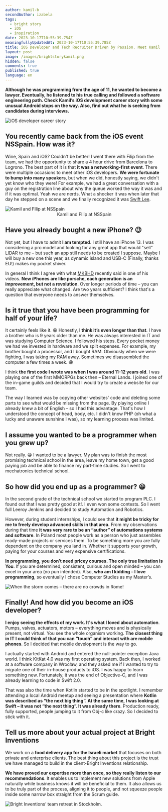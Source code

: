 ```yaml
---
author: kamil-b
secondAuthor: izabela
tags:
  - bright story
  - iOS
  - inspiration
date: 2023-10-17T10:55:39.754Z
meaningfullyUpdatedAt: 2023-10-17T10:55:39.785Z
title: iOS Developer and Tech Recruiter Driven by Passion. Meet Kamil
layout: post
image: /images/brightstorykamil.png
hidden: false
comments: true
published: true
language: en
---
```

**Although he was programming from the age of 11, he wanted to become a lawyer. Eventually, he listened to his true calling and followed a software engineering path. Check Kamil’s iOS development career story with some unusual Android stops on the way. Also, find out what he is seeking from candidates during interviews.**

<div class="image"><img src="/images/brightstorykamilcollage.png" alt="iOS developer career story" title="iOS developer career story"  /> </div>

## You recently came back from the iOS event NSSpain. How was it?

Wine, Spain and iOS? Couldn't be better! I went there with Filip from the team, we had the opportunity to share a 4 hour drive from Barcelona to Logrono. The best part of it is that **it was a networking-first event**. There were multiple occasions to meet other iOS developers. **We were fortunate to bump into many speakers**, but when we did, honestly saying, we didn't yet know who they were! For example, we had a great conversation with a guy on the registration line about why the queue worked  the way it was and if it was optimal. Yeah we are nerds. What a shocker it was when later that day he stepped on a scene and we finally recognized it was [Swift Lee](https://www.avanderlee.com/). 

<div class="image"><img src="/images/kamil_nsspain_travel.png" alt="Kamil and FIlip at NSSpain" title="Kamil and FIlip at NSSpain"  /> </div>

<center>Kamil and FIlip at NSSpain</center>

## Have you already bought a new iPhone? 😉

Not yet, but I have to admit **I am tempted**. I still have an iPhone 13. I was considering a pro model and looking for any great app that would "sell" LIDAR to me – but such an app still needs to be created I suppose. Maybe I will buy a new one this year, as dynamic island and USB-C (Finally, thanks EU!) makes my pocket shiver. 

In general I think I agree with what [MKBHD](https://www.youtube.com/user/marquesbrownlee) recently said in one of his videos. **New iPhones are like porsche, each generation is an improvement, but not a revolution**. Over longer periods of time – you can really appreciate what changed. Are two years sufficient? I think that's a question that everyone needs to answer themselves.

## Is it true that you have been programming for half of your life?

It certainly feels like it. 😀 Honestly, **I think it’s even longer than that**. I have a brother who is 9 years older than me. He was always interested in IT and was studying Computer Science. I followed his steps. Every pocket money we had we invested in hardware and we split expenses. For example, my brother bought a processor, and I bought RAM. Obviously when we were fighting, I was taking my RAM away. Sometimes we disassembled the computer a few times a week. 😀

I think **the first code I wrote was when I was around 11-12 years old**. I was playing one of the first MMORPGs back then – Eternal Lands. I joined one of the in-game guilds and decided that I would try to create a website for our team.

The way I learned was by copying other websites' code and deleting some parts to see what would be missing from the page. By playing online I already knew a bit of English – so I had this advantage. That's how I understood the concept of head, body, etc. I didn't know PHP (oh what a lucky and unaware sunshine I was), so my learning process was limited. 

## I assume you wanted to be a programmer when you grew up?

Not really. 😀 I wanted to be a lawyer. My plan was to finish the most promising technical school in the area, leave my home town, get a good paying job and be able to finance my part-time studies. So I went to mechatronics technical school.

## So how did you end up as a programmer? 😀

In the second grade of the technical school we started to program PLC. I found out that I was pretty good at it!. I even won some contests. So I went full Leeroy Jenkins and decided to study Automation and Robotics. 

However, during student internships, I could see that **it might be tricky for me to freely develop advanced skills in that area.** From my observations during that time **it was very rare to be an “author” of automations systems and software**. In Poland most people work as a person who just assembles ready-made projects or services them. To be something more you are fully dependent on the company you land in. Whether it supports your growth, paying for your courses and very expensive certifications. 

**In programming, you don’t need pricey courses. The only true limitation is You**. If you are determined, consistent, curious and open minded – you can excel in your area (no pun intended). Also, **who am I kidding – I love programming**, so eventually I chose Computer Studies as my Master’s.

<div class="image"><img src="/images/kamil_travel_rome.png" alt="When the storm comes – there are no crowds in Rome!" title="When the storm comes – there are no crowds in Rome!"  /> </div>

## Finally! And how did you become an iOS developer?

**I enjoy seeing the effects of my work. It's what I loved about automation**. Pumps, valves, actuators, motors – everything moves and is physically present, not virtual. You see the whole organism working. **The closest thing in IT I could think of that you can “touch” and interact with are mobile phones**. So I decided that mobile development is the way to go.

I actually started with Android and entered the null-pointer exception Java world. I think KitKat 4.0 was my first operating system. Back then, I worked at a software company in Wrocław, and they asked me if I wanted to try to migrate one of their in-house products to iOS. I was happy to learn something new. Fortunately, it was the end of Objective-C, and I was already learning to code in Swift 2.0.

That was also the time when Kotlin started to be in the spotlight. I remember attending a local Android meetup and seeing a presentation where **Kotlin was described as “the next big thing”. At the same time, I was looking at Swift – it was not “the next thing”. It was already there**. Production ready, fully supported, people jumping to it from Obj-c like crazy. So I decided to stick with it.

## Tell us more about your actual project at Bright Inventions

We work on a **food delivery app for the Israeli market** that focuses on both private and enterprise clients. The best thing about this project is the trust we have managed to build in the client-Bright Inventions relationship. 

**We have proved our expertise more than once, so they really listen to our recommendations**. It enables us to implement new solutions from Apple naturally while business knows it will be beneficial to them. It also allows us to be truly part of the process, aligning it to people, and not squeeze people inside some narrow box straight from the Scrum guide.

<div class="image"><img src="/images/kamil_team.png" alt="Bright Inventions’ team retreat in Stockholm." title="Bright Inventions’ team retreat in Stockholm."  /> </div>